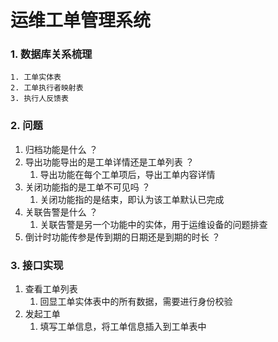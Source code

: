# 运维工单管理系统

### 1. 数据库关系梳理

 	1. 工单实体表
 	2. 工单执行者映射表
 	3. 执行人反馈表

### 2. 问题

1. 归档功能是什么 ？
2. 导出功能导出的是工单详情还是工单列表  ？
   1. 导出功能在每个工单项后，导出工单内容详情
3. 关闭功能指的是工单不可见吗 ？
   1. 关闭功能指的是结束，即认为该工单默认已完成
4. 关联告警是什么 ？
   1. 关联告警是另一个功能中的实体，用于运维设备的问题排查
5. 倒计时功能传参是传到期的日期还是到期的时长 ？

### 3. 接口实现

1. 查看工单列表
 	1. 回显工单实体表中的所有数据，需要进行身份校验
2. 发起工单
 	1. 填写工单信息，将工单信息插入到工单表中

###  